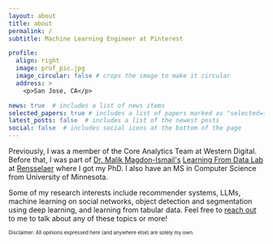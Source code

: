 ```yaml
---
layout: about
title: about
permalink: /
subtitle: Machine Learning Engineer at Pinterest

profile:
  align: right
  image: prof_pic.jpg
  image_circular: false # crops the image to make it circular
  address: >
    <p>San Jose, CA</p>

news: true  # includes a list of news items
selected_papers: true # includes a list of papers marked as "selected={true}"
latest_posts: false  # includes a list of the newest posts
social: false  # includes social icons at the bottom of the page
---
```


Previously, I was a member of the Core Analytics Team at Western Digital. Before that, I was part of [Dr. Malik Magdon-Ismail's](http://www.cs.rpi.edu/~magdon) [Learning From Data Lab](http://www.cs.rpi.edu/~magdon/LFDlabpublic.html/index.html) at [Rensselaer](https://science.rpi.edu/computer-science) where I got my PhD. I also have an MS in Computer Science from University of Minnesota.

Some of my research interests include recommender systems, LLMs, machine learning on social networks, object detection and segmentation using deep learning, and learning from tabular data. Feel free to [reach out](https://topmate.io/hegde) to me to talk about any of these topics or more!

<sub><sup>Disclaimer: All opinions expressed here (and anywhere else) are solely my own.</sup></sub>
